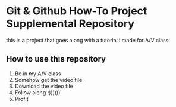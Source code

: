 # Git & Github How-To Project Supplemental Repository
this is a project that goes along with a tutorial i made for A/V class.

## How to use this repository
1. Be in my A/V class
2. Somehow get the video file
3. Download the video file
4. Follow along :))))))
5. Profit